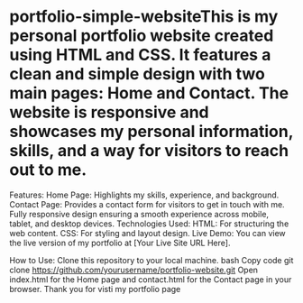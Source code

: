 # portfolio-simple-websiteThis is my personal portfolio website created using HTML and CSS. It features a clean and simple design with two main pages: Home and Contact. The website is responsive and showcases my personal information, skills, and a way for visitors to reach out to me.

Features:
Home Page: Highlights my skills, experience, and background.
Contact Page: Provides a contact form for visitors to get in touch with me.
Fully responsive design ensuring a smooth experience across mobile, tablet, and desktop devices.
Technologies Used:
HTML: For structuring the web content.
CSS: For styling and layout design.
Live Demo:
You can view the live version of my portfolio at [Your Live Site URL Here].

How to Use:
Clone this repository to your local machine.
bash
Copy code
git clone https://github.com/yourusername/portfolio-website.git
Open index.html for the Home page and contact.html for the Contact page in your browser.
Thank you for visti my portfolio page
